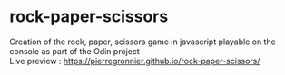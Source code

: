# rock-paper-scissors
Creation of the rock, paper, scissors game in javascript playable on the console as part of the Odin project  
Live preview : https://pierregronnier.github.io/rock-paper-scissors/
